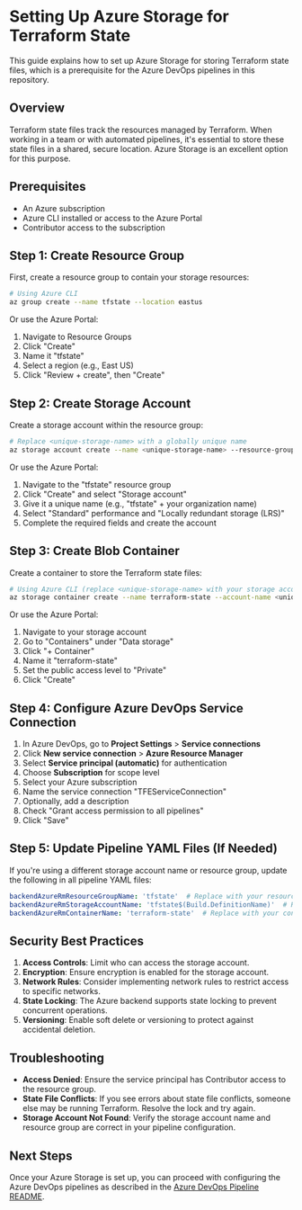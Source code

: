 # Setting Up Azure Storage for Terraform State

This guide explains how to set up Azure Storage for storing Terraform state files, which is a prerequisite for the Azure DevOps pipelines in this repository.

## Overview

Terraform state files track the resources managed by Terraform. When working in a team or with automated pipelines, it's essential to store these state files in a shared, secure location. Azure Storage is an excellent option for this purpose.

## Prerequisites

- An Azure subscription
- Azure CLI installed or access to the Azure Portal
- Contributor access to the subscription

## Step 1: Create Resource Group

First, create a resource group to contain your storage resources:

```bash
# Using Azure CLI
az group create --name tfstate --location eastus
```

Or use the Azure Portal:
1. Navigate to Resource Groups
2. Click "Create"
3. Name it "tfstate"
4. Select a region (e.g., East US)
5. Click "Review + create", then "Create"

## Step 2: Create Storage Account

Create a storage account within the resource group:

```bash
# Replace <unique-storage-name> with a globally unique name
az storage account create --name <unique-storage-name> --resource-group tfstate --sku Standard_LRS --encryption-services blob
```

Or use the Azure Portal:
1. Navigate to the "tfstate" resource group
2. Click "Create" and select "Storage account"
3. Give it a unique name (e.g., "tfstate" + your organization name)
4. Select "Standard" performance and "Locally redundant storage (LRS)"
5. Complete the required fields and create the account

## Step 3: Create Blob Container

Create a container to store the Terraform state files:

```bash
# Using Azure CLI (replace <unique-storage-name> with your storage account name)
az storage container create --name terraform-state --account-name <unique-storage-name> --auth-mode login
```

Or use the Azure Portal:
1. Navigate to your storage account
2. Go to "Containers" under "Data storage"
3. Click "+ Container"
4. Name it "terraform-state"
5. Set the public access level to "Private"
6. Click "Create"

## Step 4: Configure Azure DevOps Service Connection

1. In Azure DevOps, go to **Project Settings** > **Service connections**
2. Click **New service connection** > **Azure Resource Manager**
3. Select **Service principal (automatic)** for authentication
4. Choose **Subscription** for scope level
5. Select your Azure subscription
6. Name the service connection "TFEServiceConnection"
7. Optionally, add a description
8. Check "Grant access permission to all pipelines"
9. Click "Save"

## Step 5: Update Pipeline YAML Files (If Needed)

If you're using a different storage account name or resource group, update the following in all pipeline YAML files:

```yaml
backendAzureRmResourceGroupName: 'tfstate'  # Replace with your resource group name
backendAzureRmStorageAccountName: 'tfstate$(Build.DefinitionName)'  # Replace with your storage account name
backendAzureRmContainerName: 'terraform-state'  # Replace with your container name
```

## Security Best Practices

1. **Access Controls**: Limit who can access the storage account.
2. **Encryption**: Ensure encryption is enabled for the storage account.
3. **Network Rules**: Consider implementing network rules to restrict access to specific networks.
4. **State Locking**: The Azure backend supports state locking to prevent concurrent operations.
5. **Versioning**: Enable soft delete or versioning to protect against accidental deletion.

## Troubleshooting

- **Access Denied**: Ensure the service principal has Contributor access to the resource group.
- **State File Conflicts**: If you see errors about state file conflicts, someone else may be running Terraform. Resolve the lock and try again.
- **Storage Account Not Found**: Verify the storage account name and resource group are correct in your pipeline configuration.

## Next Steps

Once your Azure Storage is set up, you can proceed with configuring the Azure DevOps pipelines as described in the [Azure DevOps Pipeline README](README.md). 